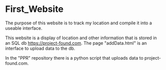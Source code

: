 # First_Website

The purpose of this website is to track my location and compile it into a useable interface.

This website is a display of location and other information that is stored in an SQL db
https://project-found.com. 
The page "addData.html" is an interface to upload data to the db.


In the "PPR" repository there is a python script that uploads data to project-found.com.



